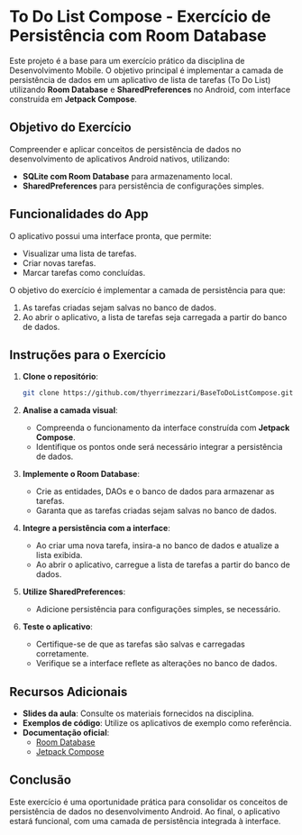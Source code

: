 # To Do List Compose - Exercício de Persistência com Room Database

Este projeto é a base para um exercício prático da disciplina de Desenvolvimento Mobile. O objetivo principal é implementar a camada de persistência de dados em um aplicativo de lista de tarefas (To Do List) utilizando **Room Database** e **SharedPreferences** no Android, com interface construída em **Jetpack Compose**.

## Objetivo do Exercício

Compreender e aplicar conceitos de persistência de dados no desenvolvimento de aplicativos Android nativos, utilizando:
- **SQLite com Room Database** para armazenamento local.
- **SharedPreferences** para persistência de configurações simples.

## Funcionalidades do App

O aplicativo possui uma interface pronta, que permite:
- Visualizar uma lista de tarefas.
- Criar novas tarefas.
- Marcar tarefas como concluídas.

O objetivo do exercício é implementar a camada de persistência para que:
1. As tarefas criadas sejam salvas no banco de dados.
2. Ao abrir o aplicativo, a lista de tarefas seja carregada a partir do banco de dados.

## Instruções para o Exercício

1. **Clone o repositório**:
   ```bash
   git clone https://github.com/thyerrimezzari/BaseToDoListCompose.git
   ```

2. **Analise a camada visual**:
   - Compreenda o funcionamento da interface construída com **Jetpack Compose**.
   - Identifique os pontos onde será necessário integrar a persistência de dados.

3. **Implemente o Room Database**:
   - Crie as entidades, DAOs e o banco de dados para armazenar as tarefas.
   - Garanta que as tarefas criadas sejam salvas no banco de dados.

4. **Integre a persistência com a interface**:
   - Ao criar uma nova tarefa, insira-a no banco de dados e atualize a lista exibida.
   - Ao abrir o aplicativo, carregue a lista de tarefas a partir do banco de dados.

5. **Utilize SharedPreferences**:
   - Adicione persistência para configurações simples, se necessário.

6. **Teste o aplicativo**:
   - Certifique-se de que as tarefas são salvas e carregadas corretamente.
   - Verifique se a interface reflete as alterações no banco de dados.

## Recursos Adicionais

- **Slides da aula**: Consulte os materiais fornecidos na disciplina.
- **Exemplos de código**: Utilize os aplicativos de exemplo como referência.
- **Documentação oficial**:
  - [Room Database](https://developer.android.com/training/data-storage/room)
  - [Jetpack Compose](https://developer.android.com/jetpack/compose)

## Conclusão

Este exercício é uma oportunidade prática para consolidar os conceitos de persistência de dados no desenvolvimento Android. Ao final, o aplicativo estará funcional, com uma camada de persistência integrada à interface.

